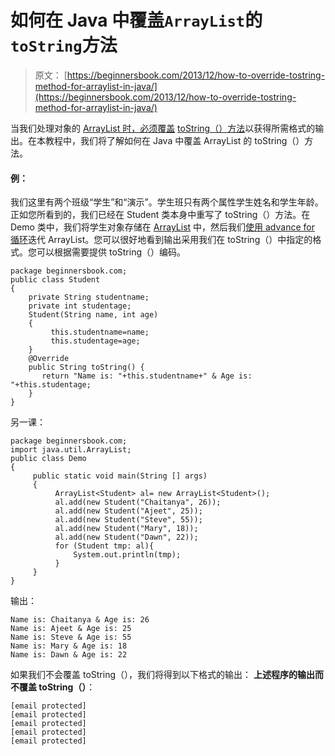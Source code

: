 # 如何在 Java 中覆盖`ArrayList`的`toString`方法

> 原文： [https://beginnersbook.com/2013/12/how-to-override-tostring-method-for-arraylist-in-java/](https://beginnersbook.com/2013/12/how-to-override-tostring-method-for-arraylist-in-java/)

当我们处理对象的 [ArrayList 时，必须覆盖](https://beginnersbook.com/2013/12/java-arraylist-of-object-sort-example-comparable-and-comparator/) [toString（）方法](https://docs.oracle.com/javase/6/docs/api/java/lang/Object.html#toString())以获得所需格式的输出。在本教程中，我们将了解如何在 Java 中覆盖 ArrayList 的 toString（）方法。

#### 例：

我们这里有两个班级“学生”和“演示”。学生班只有两个属性学生姓名和学生年龄。正如您所看到的，我们已经在 Student 类本身中重写了 toString（）方法。在 Demo 类中，我们将学生对象存储在 [ArrayList](https://beginnersbook.com/2013/12/how-to-initialize-an-arraylist/) 中，然后我们[使用 advance for 循环](https://beginnersbook.com/2013/12/how-to-loop-arraylist-in-java/)迭代 ArrayList。您可以很好地看到输出采用我们在 toString（）中指定的格式。您可以根据需要提供 toString（）编码。

```
package beginnersbook.com;
public class Student 
{
    private String studentname;
    private int studentage;
    Student(String name, int age)
    {
         this.studentname=name;
         this.studentage=age;
    }
    @Override
    public String toString() {
       return "Name is: "+this.studentname+" & Age is: "+this.studentage;
    }
}
```

另一课：

```
package beginnersbook.com;
import java.util.ArrayList;
public class Demo
{
     public static void main(String [] args)
     {
          ArrayList<Student> al= new ArrayList<Student>();
          al.add(new Student("Chaitanya", 26));
          al.add(new Student("Ajeet", 25));
          al.add(new Student("Steve", 55));
          al.add(new Student("Mary", 18));
          al.add(new Student("Dawn", 22));
          for (Student tmp: al){
              System.out.println(tmp);
          }
     }
}
```

输出：

```
Name is: Chaitanya & Age is: 26
Name is: Ajeet & Age is: 25
Name is: Steve & Age is: 55
Name is: Mary & Age is: 18
Name is: Dawn & Age is: 22
```

如果我们不会覆盖 toString（），我们将得到以下格式的输出：
**上述程序的输出而不覆盖 toString（）**：

```
[email protected]
[email protected]
[email protected]
[email protected]
[email protected]
```